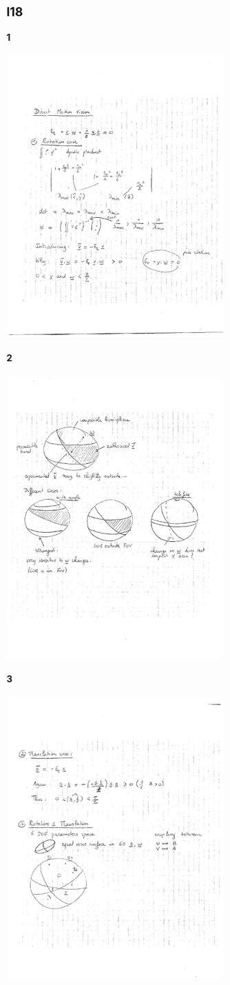 # l18


## 1



![Source Image](l18/page_001.png)
---

## 2



![Source Image](l18/page_002.png)
---

## 3



![Source Image](l18/page_003.png)
---
